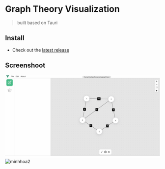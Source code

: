 # Graph Theory Visualization
> built based on Tauri

## Install
- Check out the [latest release](https://github.com/nhat-tien/graph-theory/releases)

## Screenshoot
![minhhoa1](./minhhoa1.png)
![minhhoa2](./minhhoa.png)

